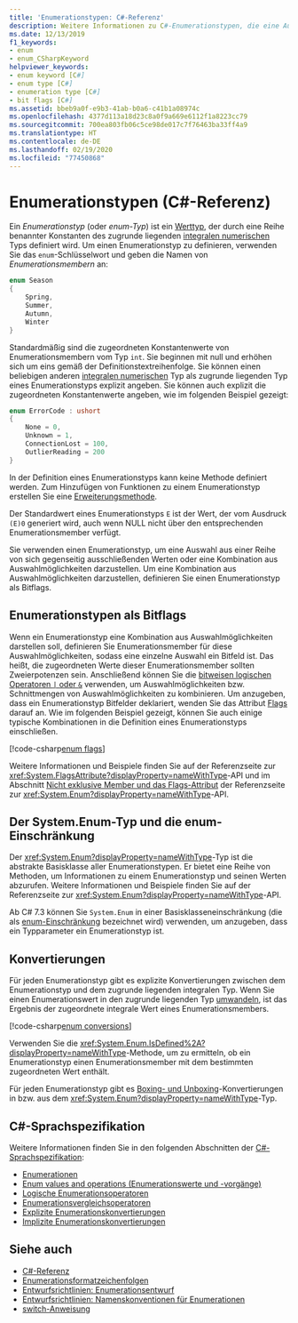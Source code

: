 ```yaml
---
title: 'Enumerationstypen: C#-Referenz'
description: Weitere Informationen zu C#-Enumerationstypen, die eine Auswahl oder eine Kombination aus Auswahlmöglichkeiten darstellen
ms.date: 12/13/2019
f1_keywords:
- enum
- enum_CSharpKeyword
helpviewer_keywords:
- enum keyword [C#]
- enum type [C#]
- enumeration type [C#]
- bit flags [C#]
ms.assetid: bbeb9a0f-e9b3-41ab-b0a6-c41b1a08974c
ms.openlocfilehash: 4377d113a18d23c8a0f9a669e6112f1a8223cc79
ms.sourcegitcommit: 700ea803fb06c5ce98de017c7f76463ba33ff4a9
ms.translationtype: HT
ms.contentlocale: de-DE
ms.lasthandoff: 02/19/2020
ms.locfileid: "77450868"
---
```

# <a name="enumeration-types-c-reference"></a>Enumerationstypen (C#-Referenz)

Ein *Enumerationstyp* (oder *enum-Typ*) ist ein [Werttyp](value-types.md), der durch eine Reihe benannter Konstanten des zugrunde liegenden [integralen numerischen](integral-numeric-types.md) Typs definiert wird. Um einen Enumerationstyp zu definieren, verwenden Sie das `enum`-Schlüsselwort und geben die Namen von *Enumerationsmembern* an:

```csharp
enum Season
{
    Spring,
    Summer,
    Autumn,
    Winter
}
```

Standardmäßig sind die zugeordneten Konstantenwerte von Enumerationsmembern vom Typ `int`. Sie beginnen mit null und erhöhen sich um eins gemäß der Definitionstextreihenfolge. Sie können einen beliebigen anderen [integralen numerischen](integral-numeric-types.md) Typ als zugrunde liegenden Typ eines Enumerationstyps explizit angeben. Sie können auch explizit die zugeordneten Konstantenwerte angeben, wie im folgenden Beispiel gezeigt:

```csharp
enum ErrorCode : ushort
{
    None = 0,
    Unknown = 1,
    ConnectionLost = 100,
    OutlierReading = 200
}
```

In der Definition eines Enumerationstyps kann keine Methode definiert werden. Zum Hinzufügen von Funktionen zu einem Enumerationstyp erstellen Sie eine [Erweiterungsmethode](../../programming-guide/classes-and-structs/extension-methods.md).

Der Standardwert eines Enumerationstyps `E` ist der Wert, der vom Ausdruck `(E)0` generiert wird, auch wenn NULL nicht über den entsprechenden Enumerationsmember verfügt.

Sie verwenden einen Enumerationstyp, um eine Auswahl aus einer Reihe von sich gegenseitig ausschließenden Werten oder eine Kombination aus Auswahlmöglichkeiten darzustellen. Um eine Kombination aus Auswahlmöglichkeiten darzustellen, definieren Sie einen Enumerationstyp als Bitflags.

## <a name="enumeration-types-as-bit-flags"></a>Enumerationstypen als Bitflags

Wenn ein Enumerationstyp eine Kombination aus Auswahlmöglichkeiten darstellen soll, definieren Sie Enumerationsmember für diese Auswahlmöglichkeiten, sodass eine einzelne Auswahl ein Bitfeld ist. Das heißt, die zugeordneten Werte dieser Enumerationsmember sollten Zweierpotenzen sein. Anschließend können Sie die [bitweisen logischen Operatoren `|` oder `&`](../operators/bitwise-and-shift-operators.md#enumeration-logical-operators) verwenden, um Auswahlmöglichkeiten bzw. Schnittmengen von Auswahlmöglichkeiten zu kombinieren. Um anzugeben, dass ein Enumerationstyp Bitfelder deklariert, wenden Sie das Attribut [Flags](xref:System.FlagsAttribute) darauf an. Wie im folgenden Beispiel gezeigt, können Sie auch einige typische Kombinationen in die Definition eines Enumerationstyps einschließen.

[!code-csharp[enum flags](~/samples/csharp/language-reference/builtin-types/EnumType.cs#Flags)]

Weitere Informationen und Beispiele finden Sie auf der Referenzseite zur <xref:System.FlagsAttribute?displayProperty=nameWithType>-API und im Abschnitt [Nicht exklusive Member und das Flags-Attribut](/dotnet/api/system.enum#non-exclusive-members-and-the-flags-attribute) der Referenzseite zur <xref:System.Enum?displayProperty=nameWithType>-API.

## <a name="the-systemenum-type-and-enum-constraint"></a>Der System.Enum-Typ und die enum-Einschränkung

Der <xref:System.Enum?displayProperty=nameWithType>-Typ ist die abstrakte Basisklasse aller Enumerationstypen. Er bietet eine Reihe von Methoden, um Informationen zu einem Enumerationstyp und seinen Werten abzurufen. Weitere Informationen und Beispiele finden Sie auf der Referenzseite zur <xref:System.Enum?displayProperty=nameWithType>-API.

Ab C# 7.3 können Sie `System.Enum` in einer Basisklasseneinschränkung (die als [enum-Einschränkung](../../programming-guide/generics/constraints-on-type-parameters.md#enum-constraints) bezeichnet wird) verwenden, um anzugeben, dass ein Typparameter ein Enumerationstyp ist.

## <a name="conversions"></a>Konvertierungen

Für jeden Enumerationstyp gibt es explizite Konvertierungen zwischen dem Enumerationstyp und dem zugrunde liegenden integralen Typ. Wenn Sie einen Enumerationswert in den zugrunde liegenden Typ [umwandeln](../operators/type-testing-and-cast.md#cast-operator-), ist das Ergebnis der zugeordnete integrale Wert eines Enumerationsmembers.

[!code-csharp[enum conversions](~/samples/csharp/language-reference/builtin-types/EnumType.cs#Conversions)]

Verwenden Sie die <xref:System.Enum.IsDefined%2A?displayProperty=nameWithType>-Methode, um zu ermitteln, ob ein Enumerationstyp einen Enumerationsmember mit dem bestimmten zugeordneten Wert enthält.

Für jeden Enumerationstyp gibt es [Boxing- und Unboxing](../../programming-guide/types/boxing-and-unboxing.md)-Konvertierungen in bzw. aus dem <xref:System.Enum?displayProperty=nameWithType>-Typ.

## <a name="c-language-specification"></a>C#-Sprachspezifikation

Weitere Informationen finden Sie in den folgenden Abschnitten der [C#-Sprachspezifikation](~/_csharplang/spec/introduction.md):

- [Enumerationen](~/_csharplang/spec/enums.md)
- [Enum values and operations (Enumerationswerte und -vorgänge)](~/_csharplang/spec/enums.md#enum-values-and-operations)
- [Logische Enumerationsoperatoren](~/_csharplang/spec/expressions.md#enumeration-logical-operators)
- [Enumerationsvergleichsoperatoren](~/_csharplang/spec/expressions.md#enumeration-comparison-operators)
- [Explizite Enumerationskonvertierungen](~/_csharplang/spec/conversions.md#explicit-enumeration-conversions)
- [Implizite Enumerationskonvertierungen](~/_csharplang/spec/conversions.md#implicit-enumeration-conversions)

## <a name="see-also"></a>Siehe auch

- [C#-Referenz](../index.md)
- [Enumerationsformatzeichenfolgen](../../../standard/base-types/enumeration-format-strings.md)
- [Entwurfsrichtlinien: Enumerationsentwurf](../../../standard/design-guidelines/enum.md)
- [Entwurfsrichtlinien: Namenskonventionen für Enumerationen](../../../standard/design-guidelines/names-of-classes-structs-and-interfaces.md#naming-enumerations)
- [switch-Anweisung](../keywords/switch.md)

